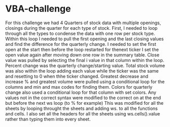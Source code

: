 # VBA-challenge
For this challenge we had 4 Quarters of stock data with multiple openings, closings during the quarter for each type of stock. First, I needed to loop through all the types to condense the data with one row per stock type. Within this loop I needed to pull the first opening and the last closing values and find the difference for the quarterly change. I needed to set the first open at the start then before the loop restarted for thenext ticker I set the open value again after moving down one row in the summary table. Close value was pulled by selecting the final i value in that column within the loop. Percent change was the quarterly change/starting value. Total stock volume was also within the loop adding each value while the ticker was the same and resetting to 0 when thhe ticker changed. Greatest decrease and increase % and greatest volume were pulled using a conditional loop for the columns and min and max codes for finding them. Colors for quarterly change also used a conditional loop for that column with set colors. Any values not in the correct syntax were modified to the correct on at the end but before the next ws loop (to % for example) This was modified for all the sheets by looping throught the sheets and adding ws. to all the functions and cells. I also set all the headers for all the sheets using ws.cells().value rather than typing them into every sheet. 

